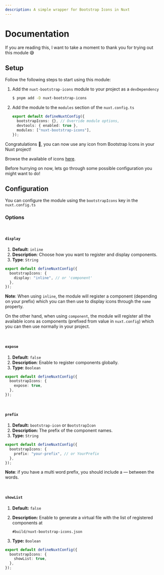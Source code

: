 ```yaml
---
description: A simple wrapper for Bootstrap Icons in Nuxt
---
```


# Documentation

If you are reading this, I want to take a moment to thank you for trying out this module 😅

## Setup

Follow the following steps to start using this module:

1. Add the `nuxt-bootstrap-icons` module to your project as a `devDependency`

   ```bash
   $ pnpm add -D nuxt-bootstrap-icons
   ```

2. Add the module to the `modules` section of the `nuxt.config.ts`

   ```ts
   export default defineNuxtConfig({
     bootstrapIcons: {}, // Override module options,
     devtools: { enabled: true },
     modules: ["nuxt-bootstrap-icons"],
   });
   ```

Congratulations 🎉, you can now use any icon from Bootstrap Icons in your Nuxt project!

Browse the available of icons [here](https://icons.getbootstrap.com/).

Before hurrying on now, lets go through some possible configuration you might want to do!

## Configuration

You can configure the module using the `bootstrapIcons` key in the `nuxt.config.ts`

### Options

<br>

#### `display`

1. **Default**: `inline`
2. **Description**: Choose how you want to register and display components.
3. **Type**: `String`

```ts
export default defineNuxtConfig({
  bootstrapIcons: {
    display: "inline", // or 'component'
  },
});
```

**Note**: When using `inline`, the module will register a component (depending on your prefix) which you can then use to display icons through the `name` property.

On the other hand, when using `component`, the module will register all the available icons as components (prefixed from value in `nuxt.config`) which you can then use normally in your project.

<br>

#### `expose`

1. **Default**: `false`
2. **Description**: Enable to register components globally.
3. **Type**: `Boolean`

```ts
export default defineNuxtConfig({
  bootstrapIcons: {
    expose: true,
  },
});
```

<br>

#### `prefix`

1. **Default:** `bootstrap-icon` or `BootstrapIcon`
2. **Description:** The prefix of the component names.
3. **Type:** `String`

```ts
export default defineNuxtConfig({
  bootstrapIcons: {
    prefix: "your-prefix", // or YourPrefix
  },
});
```

**Note**: if you have a multi word prefix, you should include a &mdash; between the words.

<br>

#### `showList`

1. **Default:** `false`
2. **Description:** Enable to generate a virtual file with the list of registered components at

   `#build/nuxt-bootstrap-icons.json`

3. **Type:** `Boolean`

```ts
export default defineNuxtConfig({
  bootstrapIcons: {
    showList: true,
  },
});
```
